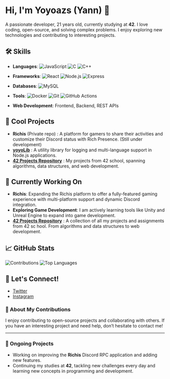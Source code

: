 # Hi, I'm Yoyoazs (Yann) 👋

A passionate developer, 21 years old, currently studying at **42**. I love coding, open-source, and solving complex problems. I enjoy exploring new technologies and contributing to interesting projects.

## 🛠️ Skills

- **Languages**:
  ![JavaScript](https://img.shields.io/badge/JavaScript-ES6-yellow?style=flat&logo=javascript&logoColor=white)
  ![C](https://img.shields.io/badge/C-language-blue?style=flat&logo=c&logoColor=white)
  ![C++](https://img.shields.io/badge/C%2B%2B-language-blue?style=flat&logo=cplusplus&logoColor=white)

- **Frameworks**:
  ![React](https://img.shields.io/badge/React-ReactJS-blue?style=flat&logo=react&logoColor=white)
  ![Node.js](https://img.shields.io/badge/Node.js-Node.js-green?style=flat&logo=nodedotjs&logoColor=white)
  ![Express](https://img.shields.io/badge/Express-Express-000000?style=flat&logo=express&logoColor=white)

- **Databases**:
  ![MySQL](https://img.shields.io/badge/MySQL-MySQL-blue?style=flat&logo=mysql&logoColor=white)

- **Tools**:
  ![Docker](https://img.shields.io/badge/Docker-Docker-blue?style=flat&logo=docker&logoColor=white)
  ![Git](https://img.shields.io/badge/Git-Git-black?style=flat&logo=git&logoColor=white)
  ![GitHub Actions](https://img.shields.io/badge/GitHub_Actions-GitHub_Actions-blue?style=flat&logo=github-actions&logoColor=white)

- **Web Development**: Frontend, Backend, REST APIs

## 🚀 Cool Projects

- **Richis** (Private repo) : A platform for gamers to share their activities and customize their Discord status with Rich Presence. (Still under development)
- [**yoyoLib**](https://github.com/yoyoazs/yoyoLib) : A utility library for logging and multi-language support in Node.js applications.
- [**42 Projects Repository**](https://github.com/yoyoazs/42) : My projects from 42 school, spanning algorithms, data structures, and web development.

## 🌱 Currently Working On
- **Richis**: Expanding the Richis platform to offer a fully-featured gaming experience with multi-platform support and dynamic Discord integration.
- **Exploring Game Development**: I am actively learning tools like Unity and Unreal Engine to expand into game development.
- [**42 Projects Repository**](https://github.com/yoyoazs/42) : A collection of all my projects and assignments from 42 sc hool. From algorithms and data structures to web development.


## 📈 GitHub Stats

![Contributions](https://github-readme-stats.vercel.app/api?username=yoyoazs&show_icons=true&hide_title=true&count_private=true&theme=radical)
![Top Languages](https://github-readme-stats.vercel.app/api/top-langs/?username=yoyoazs&layout=compact&theme=radical)

## 💬 Let's Connect!

- [Twitter](https://twitter.com/yoyoazs)
- [Instagram](https://instagram.com/yoyoazs)
  
### 👀 About My Contributions
I enjoy contributing to open-source projects and collaborating with others. If you have an interesting project and need help, don’t hesitate to contact me!

---

### 🚧 Ongoing Projects
- Working on improving the **Richis** Discord RPC application and adding new features.
- Continuing my studies at **42**, tackling new challenges every day and learning new concepts in programming and development.

